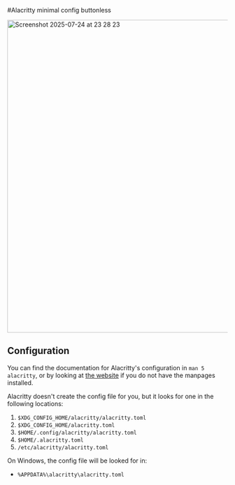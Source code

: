 #Alacritty minimal config buttonless

<img width="920" height="715" alt="Screenshot 2025-07-24 at 23 28 23" src="https://github.com/user-attachments/assets/15787a3d-6bec-471b-85bb-d7def3b14f45" />

## Configuration

You can find the documentation for Alacritty's configuration in `man 5
alacritty`, or by looking at [the website] if you do not have the manpages
installed.

[the website]: https://alacritty.org/config-alacritty.html

Alacritty doesn't create the config file for you, but it looks for one in the
following locations:

1. `$XDG_CONFIG_HOME/alacritty/alacritty.toml`
2. `$XDG_CONFIG_HOME/alacritty.toml`
3. `$HOME/.config/alacritty/alacritty.toml`
4. `$HOME/.alacritty.toml`
5. `/etc/alacritty/alacritty.toml`

On Windows, the config file will be looked for in:

* `%APPDATA%\alacritty\alacritty.toml`
